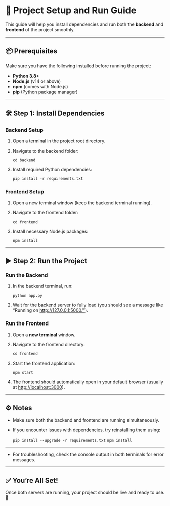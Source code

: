 # 🚀 Project Setup and Run Guide

This guide will help you install dependencies and run both the **backend** and **frontend** of the project smoothly.

---

## 📦 Prerequisites

Make sure you have the following installed before running the project:

- **Python 3.8+**
- **Node.js** (v14 or above)
- **npm** (comes with Node.js)
- **pip** (Python package manager)

---

## 🛠️ Step 1: Install Dependencies

### Backend Setup
1. Open a terminal in the project root directory.  
2. Navigate to the backend folder:
   ```
   cd backend
   ```

3. Install required Python dependencies:

   ```pip install -r requirements.txt```
 

### Frontend Setup
1. Open a new terminal window (keep the backend terminal running).  
2. Navigate to the frontend folder:
  
   ```cd frontend```
  
3. Install necessary Node.js packages:

   ```npm install```


---

## ▶️ Step 2: Run the Project

### Run the Backend
1. In the backend terminal, run:

   ```python app.py```

2. Wait for the backend server to fully load (you should see a message like “Running on http://127.0.0.1:5000/”).

### Run the Frontend
1. Open a **new terminal** window.  
2. Navigate to the frontend directory:

   ```cd frontend```

3. Start the frontend application:

   ```npm start```

4. The frontend should automatically open in your default browser (usually at [http://localhost:3000](http://localhost:3000)).

---

## ⚙️ Notes

- Make sure both the backend and frontend are running simultaneously.  
- If you encounter issues with dependencies, try reinstalling them using:

  ```pip install --upgrade -r requirements.txt```
  ```npm install```

---
- For troubleshooting, check the console output in both terminals for error messages.

---

## ✅ You’re All Set!

Once both servers are running, your project should be live and ready to use. 🎉
